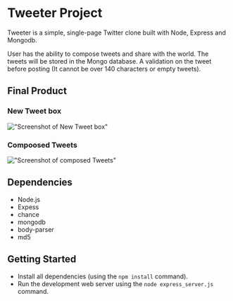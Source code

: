 # Tweeter Project

Tweeter is a simple, single-page Twitter clone built with Node, Express and Mongodb. 

User has the ability to compose tweets and share with the world. The tweets will be stored in the Mongo database. A validation on the tweet before posting (It cannot be over 140 characters or empty tweets).

## Final Product

### New Tweet box
!["Screenshot of New Tweet box"]()

### Compoosed Tweets
!["Screenshot of composed Tweets"]()


## Dependencies

- Node.js
- Expess
- chance
- mongodb
- body-parser
- md5


## Getting Started

- Install all dependencies (using the `npm install` command).
- Run the development web server using the `node express_server.js` command.
